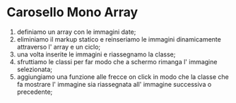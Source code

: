 # Carosello Mono Array

1) definiamo un array con le immagini date;
2) eliminiamo il markup statico e reinseriamo le immagini dinamicamente attraverso l' array e un ciclo;
3) una volta inserite le immagini e riassegnamo la classe;
4) sfruttiamo le classi per far modo che a schermo rimanga l' immagine selezionata;
5) aggiungiamo una funzione alle frecce on click in modo che la classe che fa mostrare l' immagine sia riassegnata all'   immagine successiva o precedente;